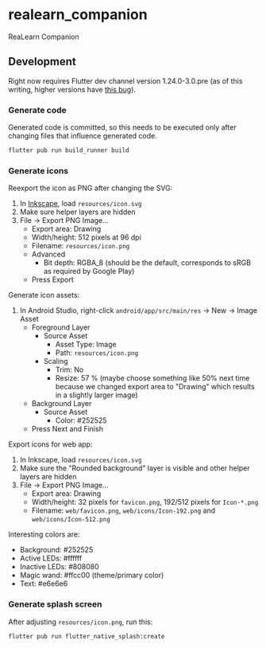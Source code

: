# realearn_companion

ReaLearn Companion

## Development

Right now requires Flutter dev channel version 1.24.0-3.0.pre (as of this writing, higher versions
have [this bug](https://github.com/flutter/flutter/issues/69254)).

### Generate code

Generated code is committed, so this needs to be executed only after changing files that influence
generated code.

```sh
flutter pub run build_runner build
```

### Generate icons

Reexport the icon as PNG after changing the SVG:
1. In [Inkscape](http://www.inkscape.org/), load `resources/icon.svg`
1. Make sure helper layers are hidden
1. File → Export PNG Image...
    - Export area: Drawing
    - Width/height: 512 pixels at 96 dpi
    - Filename: `resources/icon.png`
    - Advanced
        - Bit depth: RGBA_8 (should be the default, corresponds to sRGB as required by Google Play)
    - Press Export

Generate icon assets:
1. In Android Studio, right-click `android/app/src/main/res` → New → Image Asset
    - Foreground Layer
        - Source Asset
            - Asset Type: Image
            - Path: `resources/icon.png`
        - Scaling
            - Trim: No
            - Resize: 57 % (maybe choose something like 50% next time because we changed
              export area to "Drawing" which results in a slightly larger image)
    - Background Layer
        - Source Asset
            - Color: #252525
    - Press Next and Finish

Export icons for web app:
1. In Inkscape, load `resources/icon.svg`
1. Make sure the "Rounded background" layer is visible and other helper layers are hidden
1. File → Export PNG Image...
    - Export area: Drawing
    - Width/height: 32 pixels for `favicon.png`, 192/512 pixels for `Icon-*.png`
    - Filename: `web/favicon.png`, `web/icons/Icon-192.png` and `web/icons/Icon-512.png`

Interesting colors are:
- Background: #252525
- Active LEDs: #ffffff
- Inactive LEDs: #808080
- Magic wand: #ffcc00 (theme/primary color)
- Text: #e6e6e6

### Generate splash screen

After adjusting `resources/icon.png`, run this:

```sh
flutter pub run flutter_native_splash:create
```